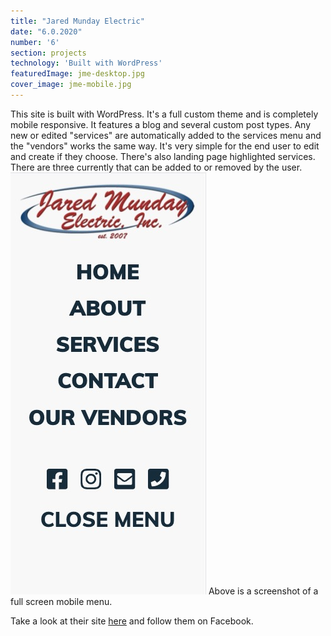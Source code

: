 ```yaml
---
title: "Jared Munday Electric"
date: "6.0.2020"
number: '6'
section: projects
technology: 'Built with WordPress'
featuredImage: jme-desktop.jpg
cover_image: jme-mobile.jpg
---
```

<!-- ![workouts](./week1.jpg) -->
This site is built with WordPress.  It's a full custom theme and is completely mobile responsive. It features a blog and several custom post types. Any new or edited "services" are automatically added to the services menu and the "vendors" works the same way.  It's very simple for the end user to edit and create if they choose. There's also landing page highlighted services.  There are three currently that can be added to or removed by the user.  
![mobile menu](jme-mobile-menu.jpg)
Above is a screenshot of a full screen mobile menu.

Take a look at their site [here](https://www.mundayelectric.com/) and follow them on Facebook.